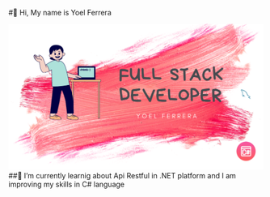 #👋 Hi, My name is Yoel Ferrera

![banner](./banner.png)
##🌱 I’m currently learnig about Api Restful in .NET platform and I am improving my skills in C# language


